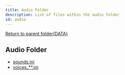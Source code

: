 ```yaml
---
title: Audio Folder
description: List of files within the audio folder
id: audio
---
```


[Return to parent folder(DATA)](../DATA)

## Audio Folder

* [sounds.ini](Audio/sounds.ini)
* [voices_**.ini](Audio/voices.ini)
